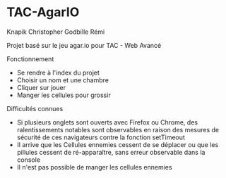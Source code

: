 # TAC-AgarIO
Knapik Christopher
Godbille Rémi

Projet basé sur le jeu agar.io pour TAC - Web Avancé

Fonctionnement
- Se rendre à l'index du projet
- Choisir un nom et une chambre
- Cliquer sur jouer
- Manger les cellules pour grossir

Difficultés connues
- Si plusieurs onglets sont ouverts avec Firefox ou Chrome, des ralentissements notables sont observables en raison des mesures de sécurité de ces navigateurs contre la fonction setTimeout
- Il arrive que les Cellules ennemies cessent de se déplacer ou que les pillules cessent de ré-apparaître, sans erreur observable dans la console
- Il n'est pas possible de manger les cellules ennemies